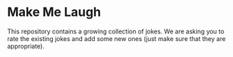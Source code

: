 # Make Me Laugh

This repository contains a growing collection of jokes.
We are asking you to rate the existing jokes and add some new ones (just make sure that they are appropriate). 


